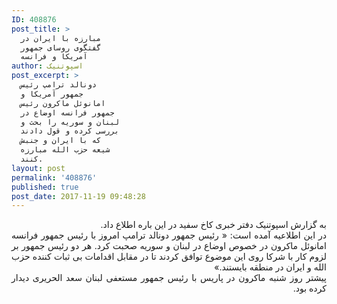 ```yaml
---
ID: 408876
post_title: >
  مبارزه با ایران در
  گفتگوی روسای جمهور
  آمریکا و فرانسه
author: اسپوتنیک
post_excerpt: >
  دونالد ترامپ رئیس
  جمهور آمریکا و
  امانوئل ماکرون رئیس
  جمهور فرانسه اوضاع در
  لبنان و سوریه را بحث و
  بررسی کرده و قول دادند
  که با ایران و جنبش
  شیعه حزب الله مبارزه
  کنند.
layout: post
permalink: '408876'
published: true
post_date: 2017-11-19 09:48:28
---
```

<div><p style="text-align: justify;" dir="rtl">&#1576;&#1607; &#1711;&#1586;&#1575;&#1585;&#1588; &#1575;&#1587;&#1662;&#1608;&#1578;&#1606;&#1740;&#1705; &#1583;&#1601;&#1578;&#1585; &#1582;&#1576;&#1585;&#1740; &#1705;&#1575;&#1582; &#1587;&#1601;&#1740;&#1583; &#1583;&#1585; &#1575;&#1740;&#1606; &#1576;&#1575;&#1585;&#1607; &#1575;&#1591;&#1604;&#1575;&#1593; &#1583;&#1575;&#1583;. <br>&#1583;&#1585; &#1575;&#1740;&#1606; &#1575;&#1591;&#1604;&#1575;&#1593;&#1740;&#1607; &#1570;&#1605;&#1583;&#1607; &#1575;&#1587;&#1578;: &laquo; &#1585;&#1574;&#1740;&#1587; &#1580;&#1605;&#1607;&#1608;&#1585; &#1583;&#1608;&#1606;&#1575;&#1604;&#1583; &#1578;&#1585;&#1575;&#1605;&#1662; &#1575;&#1605;&#1585;&#1608;&#1586; &#1576;&#1575; &#1585;&#1574;&#1740;&#1587; &#1580;&#1605;&#1607;&#1608;&#1585; &#1601;&#1585;&#1575;&#1606;&#1587;&#1607; &#1575;&#1605;&#1575;&#1606;&#1608;&#1574;&#1604; &#1605;&#1575;&#1705;&#1585;&#1608;&#1606; &#1583;&#1585; &#1582;&#1589;&#1608;&#1589; &#1575;&#1608;&#1590;&#1575;&#1593; &#1583;&#1585; &#1604;&#1576;&#1606;&#1575;&#1606; &#1608; &#1587;&#1608;&#1585;&#1740;&#1607; &#1589;&#1581;&#1576;&#1578; &#1705;&#1585;&#1583;. &#1607;&#1585; &#1583;&#1608; &#1585;&#1574;&#1740;&#1587; &#1580;&#1605;&#1607;&#1608;&#1585; &#1576;&#1585; &#1604;&#1586;&#1608;&#1605; &#1705;&#1575;&#1585; &#1576;&#1575; &#1588;&#1585;&#1705;&#1575; &#1585;&#1608;&#1740; &#1575;&#1740;&#1606; &#1605;&#1608;&#1590;&#1608;&#1593; &#1578;&#1608;&#1575;&#1601;&#1602; &#1705;&#1585;&#1583;&#1606;&#1583; &#1578;&#1575; &#1583;&#1585; &#1605;&#1602;&#1575;&#1576;&#1604; &#1575;&#1602;&#1583;&#1575;&#1605;&#1575;&#1578; &#1576;&#1740; &#1579;&#1576;&#1575;&#1578; &#1705;&#1606;&#1606;&#1583;&#1607; &#1581;&#1586;&#1576; &#1575;&#1604;&#1604;&#1607; &#1608; &#1575;&#1740;&#1585;&#1575;&#1606; &#1583;&#1585; &#1605;&#1606;&#1591;&#1602;&#1607; &#1576;&#1575;&#1740;&#1587;&#1578;&#1606;&#1583;.&raquo; <br>&#1662;&#1740;&#1588;&#1578;&#1585; &#1585;&#1608;&#1586; &#1588;&#1606;&#1576;&#1607; &#1605;&#1575;&#1705;&#1585;&#1608;&#1606; &#1583;&#1585; &#1662;&#1575;&#1585;&#1740;&#1587; &#1576;&#1575; &#1585;&#1574;&#1740;&#1587; &#1580;&#1605;&#1607;&#1608;&#1585; &#1605;&#1587;&#1578;&#1593;&#1601;&#1740; &#1604;&#1576;&#1606;&#1575;&#1606; &#1587;&#1593;&#1583; &#1575;&#1604;&#1581;&#1585;&#1740;&#1585;&#1740; &#1583;&#1740;&#1583;&#1575;&#1585; &#1705;&#1585;&#1583;&#1607; &#1576;&#1608;&#1583;.</p></div>

<div style="display:none;">
<h1>مبارزه با ایران در گفتگوی روسای جمهور آمریکا و فرانسه</h1>
<a href="https://ir.sputniknews.com/iran/201711193030747-آمریکا-فرانسه-ایران/">/*لینک منبع*/</a>
دهکده خبر سعی دارد تا آخرین اخبار رصد شده را برای شما به ارمغان بیاورد . اما دهکده خبر هیچگونه مسئولیتی نسبت به محتوی منتشر شده ندارد و تمامی حقوق محتوی مربوط به منبع آن میباشد. در پایان هر محتوی نا منبع آن ذکر شده است که میتوانید به آن مراجعه کنید.
منیع محتوی منتشر شده سایت اسپوتنیک فارسی می باشد و این محتوی نسخه ای کپی شده از این وب سایت می باشد .
برای مراجه به لینک خبر میتوانید از بخش بالا ، تحت عنوان /*منبع خبر */ استفاده نمایید.
با تشکر از شما 
گروه رصد اخبار "دهکده خبر"
</div>
